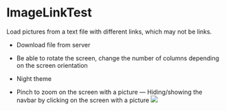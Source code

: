 # ImageLinkTest

Load pictures from a text file with different links, which may not be links.
 
- Download file from server
- Be able to rotate the screen, change the number of columns depending on the screen orientation
 
- Night theme
- Pinch to zoom on the screen with a picture
— Hiding/showing the navbar by clicking on the screen with a picture
![](https://github.com/defolty/ImageLinkTest/blob/main/ImageLinkTest/GitPreview/ImageLinkTest.gif)
